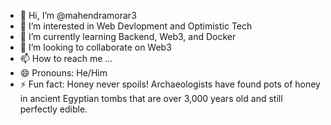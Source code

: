 - 👋 Hi, I’m @mahendramorar3
- 👀 I’m interested in Web Devlopment and Optimistic Tech
- 🌱 I’m currently learning Backend, Web3, and Docker
- 💞️ I’m looking to collaborate on Web3
- 📫 How to reach me ...
- 😄 Pronouns: He/Him
- ⚡ Fun fact: Honey never spoils! Archaeologists have found pots of honey in ancient Egyptian tombs that are over 3,000 years old and still perfectly edible.

<!---
mahendramorar3/mahendramorar3 is a ✨ special ✨ repository because its `README.md` (this file) appears on your GitHub profile.
You can click the Preview link to take a look at your changes.
--->
